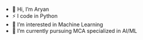 - 👋 Hi, I’m Aryan
- ⚡ I code in Python
- 👀 I’m interested in Machine Learning
- 🌱 I’m currently pursuing MCA specialized in AI/ML


